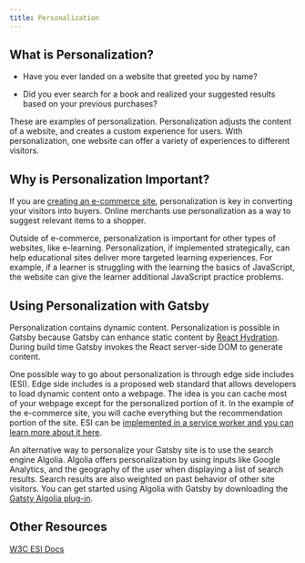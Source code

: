 ```yaml
---
title: Personalization
---
```


## What is Personalization?

- Have you ever landed on a website that greeted you by name?

- Did you ever search for a book and realized your suggested results based on your previous purchases?

These are examples of personalization. Personalization adjusts the content of a website, and creates a custom experience for users. With personalization, one website can offer a variety of experiences to different visitors.

## Why is Personalization Important?

If you are [creating an e-commerce site](/tutorial/ecommerce-tutorial/), personalization is key in converting your visitors into buyers. Online merchants use personalization as a way to suggest relevant items to a shopper.

Outside of e-commerce, personalization is important for other types of websites, like e-learning. Personalization, if implemented strategically, can help educational sites deliver more targeted learning experiences. For example, if a learner is struggling with the learning the basics of JavaScript, the website can give the learner additional JavaScript practice problems.

## Using Personalization with Gatsby

Personalization contains dynamic content. Personalization is possible in Gatsby because Gatsby can enhance static content by [React Hydration](/blog/2018-10-15-beyond-static-intro/#hydration). During build time Gatsby invokes the React server-side DOM to generate content.

One possible way to go about personalization is through edge side includes (ESI). Edge side includes is a proposed web standard that allows developers to load dynamic content onto a webpage. The idea is you can cache most of your webpage except for the personalized portion of it. In the example of the e-commerce site, you will cache everything but the recommendation portion of the site. ESI can be [implemented in a service worker and you can learn more about it here](https://blog.cloudflare.com/edge-side-includes-with-cloudflare-workers/).

An alternative way to personalize your Gatsby site is to use the search engine Algolia. Algolia offers personalization by using inputs like Google Analytics, and the geography of the user when displaying a list of search results. Search results are also weighted on past behavior of other site visitors. You can get started using Algolia with Gatsby by downloading the [Gatsty Algolia plug-in](/docs/adding-search-with-algolia/).

## Other Resources

[W3C ESI Docs](https://www.w3.org/TR/esi-lang)
